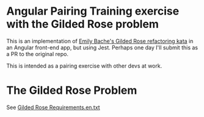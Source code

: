 # Angular Pairing Training exercise with the Gilded Rose problem

This is an implementation of
[Emily Bache's Gilded Rose refactoring kata](https://github.com/emilybache/GildedRose-Refactoring-Kata)
in an Angular front-end app, but using Jest.  Perhaps one day I'll submit
this as a PR to the original repo.

This is intended as a pairing exercise with other devs at work.

# The Gilded Rose Problem

See [Gilded Rose Requirements.en.txt](./GildedRoseRequirements.en.txt)
